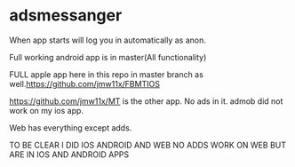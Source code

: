 # adsmessanger

When app starts will log you in automatically as anon.

Full working android app is in master(All functionality)

FULL apple app here in this repo in master branch as well.https://github.com/jmw11x/FBMTIOS


https://github.com/jmw11x/MT is the other app. No ads in it. admob did not work on my ios app.



Web has everything except adds.

TO BE CLEAR I DID IOS ANDROID AND WEB NO ADDS WORK ON WEB BUT ARE IN IOS AND ANDROID APPS


